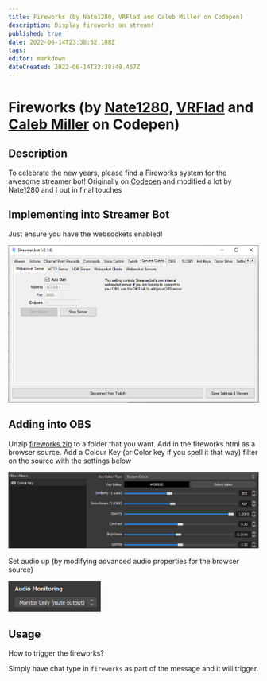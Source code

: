 ```yaml
---
title: Fireworks (by Nate1280, VRFlad and Caleb Miller on Codepen)
description: Display fireworks on stream!
published: true
date: 2022-06-14T23:38:52.188Z
tags: 
editor: markdown
dateCreated: 2022-06-14T23:38:49.467Z
---
```


# Fireworks (by [Nate1280](https://www.twitch.tv/nate1280), [VRFlad](https://www.twitch.tv/vrflad) and [Caleb Miller](https://codepen.io/MillerTime) on Codepen)

## Description

To celebrate the new years, please find a Fireworks system for the awesome streamer bot!
Originally on [Codepen](https://codepen.io/MillerTime/pen/XgpNwb) and modified a lot by Nate1280 and I put in final touches

## Implementing into Streamer Bot

Just ensure you have the websockets enabled!

![fireworks-websocket.png](fireworks/images/fireworks-websocket.png)

## Adding into OBS

Unzip [fireworks.zip](/fireworks/files/fireworks.zip) to a folder that you want.
Add in the fireworks.html as a browser source.
Add a Colour Key (or Color key if you spell it that way) filter on the source with the settings below

![fireworks-obscolorkey.png](fireworks/images/fireworks-obscolorkey.png)

Set audio up (by modifying advanced audio properties for the browser source)

![fireworks-audio.png](fireworks/images/fireworks-audio.png)

## Usage

How to trigger the fireworks?

Simply have chat type in ``fireworks`` as part of the message and it will trigger.
